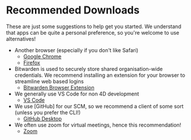 # Recommended Downloads 
These are just some suggestions to help get you started. We understand that apps can be quite a personal preference, so you're welcome to use alternatives!

* Another browser (especially if you don't like Safari)
  * [Google Chrome](https://www.google.com/chrome/) 
  * [Firefox](https://www.mozilla.org/en-US/firefox/new/)
* Bitwarden is used to securely store shared organisation-wide credentials. We recommend installing an extension for your browser to streamline web based logins
  * [Bitwarden Browser Extension](https://bitwarden.com/download/)  
* We generally use VS Code for non 4D development 
  * [VS Code](https://code.visualstudio.com/)
* We use [GitHub] for our SCM, so we recommend a client of some sort (unless you prefer the CLI!)
  * [GitHub Desktop](https://desktop.github.com/) 
* We often use zoom for virtual meetings, hence this recommendation!
  * [Zoom](https://zoom.us/download)
